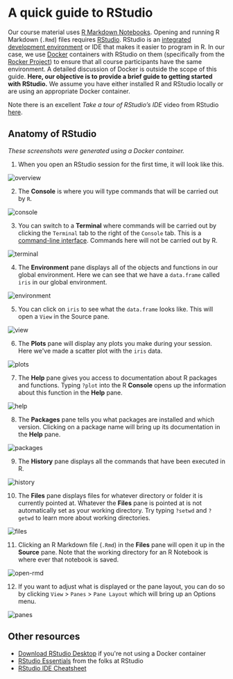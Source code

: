 # A quick guide to RStudio

Our course material uses [R Markdown Notebooks](https://bookdown.org/yihui/rmarkdown/notebook.html).
Opening and running R Markdown (`.Rmd`) files requires [RStudio](https://www.rstudio.com/products/RStudio/).
RStudio is an [integrated development environment](https://en.wikipedia.org/wiki/Integrated_development_environment) or IDE that makes it easier to program in R. 
In our case, we use [Docker](https://www.docker.com/) containers with RStudio on them (specifically from the [Rocker Project](https://www.rocker-project.org/)) to ensure that all course participants have the same environment.
A detailed discussion of Docker is outside the scope of this guide.
**Here, our objective is to provide a brief guide to getting started with RStudio.**
We assume you have either installed R and RStudio locally or are using an appropriate Docker container.

Note there is an excellent _Take a tour of RStudio’s IDE_ video from RStudio [here](https://www.rstudio.com/products/rstudio/).

## Anatomy of RStudio

_These screenshots were generated using a Docker container._

1. When you open an RStudio session for the first time, it will look like this.

![overview](screenshots/00-rstudio.png)

2. The **Console** is where you will type commands that will be carried out by `R`.

![console](screenshots/01-console.png)

3. You can switch to a **Terminal** where commands will be carried out by clicking the `Terminal` tab to the right of the `Console` tab. 
This is a [command-line interface](https://en.wikipedia.org/wiki/Command-line_interface).
Commands here will not be carried out by R.

![terminal](screenshots/02-terminal.png)

4. The **Environment** pane displays all of the objects and functions in our global environment.
Here we can see that we have a `data.frame` called `iris` in our global environment.

![environment](screenshots/03-environment.png)

5. You can click on `iris` to see what the `data.frame` looks like.
This will open a `View` in the Source pane.

![view](screenshots/04-view.png)

6. The **Plots** pane will display any plots you make during your session.
Here we've made a scatter plot with the `iris` data.

![plots](screenshots/05-plots.png)

7. The **Help** pane gives you access to documentation about R packages and functions.
Typing `?plot` into the R **Console**  opens up the information about this function in the **Help** pane.

![help](screenshots/06-help.png)

8. The **Packages** pane tells you what packages are installed and which version.
Clicking on a package name will bring up its documentation in the **Help** pane.

![packages](screenshots/07-packages.png)

9. The **History** pane displays all the commands that have been executed in R.

![history](screenshots/08-history.png)

10. The **Files** pane displays files for whatever directory or folder it is currently pointed at. 
Whatever the **Files** pane is pointed at is not automatically set as your working directory.
Try typing `?setwd` and `?getwd` to learn more about working directories.

![files](screenshots/09-files.png)

11. Clicking an R Markdown file (`.Rmd`) in the **Files** pane will open it up in the **Source** pane.
Note that the working directory for an R Notebook is where ever that notebook is saved.

![open-rmd](screenshots/10-open_rmd.png)

12. If you want to adjust what is displayed or the pane layout, you can do so by clicking `View` > `Panes` > `Pane Layout` which will bring up an Options menu.

![panes](screenshots/11-pane_layout.png) 


## Other resources

* [Download RStudio Desktop](https://www.rstudio.com/products/rstudio/#Desktop) if you're not using a Docker container
* [RStudio Essentials](https://resources.rstudio.com/) from the folks at RStudio
* [RStudio IDE Cheatsheet](https://resources.rstudio.com/rstudio-cheatsheets/rstudio-ide-cheat-sheet)